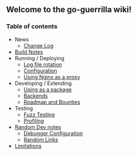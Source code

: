 

## Welcome to the go-guerrilla wiki!

### Table of contents

- News
   - [Change Log](https://github.com/flashmob/go-guerrilla/wiki/Change-Log)
- [Build Notes](https://github.com/flashmob/go-guerrilla/wiki/Build-Notes)
- Running / Deploying
   - [Log file rotation](https://github.com/flashmob/go-guerrilla/wiki/Automatic-log-file-management-with-logrotate)
   - [Configuration](https://github.com/flashmob/go-guerrilla/wiki/Configuration)
   - [Using Nginx as a proxy](https://github.com/flashmob/go-guerrilla/wiki/Using-Nginx-as-a-proxy)
- Developing / Extending
   - [Using as a package](https://github.com/flashmob/go-guerrilla/wiki/Using-as-a-package)
   - [Backends](https://github.com/flashmob/go-guerrilla/wiki/Backends,-configuring-and-extending)
   - [Roadmap and Bounties](https://github.com/flashmob/go-guerrilla/wiki/Roadmap-and-Bounties)
- Testing
   - [Fuzz Testing](https://github.com/flashmob/go-guerrilla/wiki/Fuzz-testing)
   - [Profiling](https://github.com/flashmob/go-guerrilla/wiki/Profiling)
- [Random Dev notes](https://github.com/flashmob/go-guerrilla/wiki/Dev-Notes)
   - [Debugger Configuration](https://github.com/flashmob/go-guerrilla/wiki/Dev-Notes#debugger-configuration)
   - [Random Links](https://github.com/flashmob/go-guerrilla/wiki/Dev-Notes#random-links)
- [Limitations](https://github.com/flashmob/go-guerrilla/wiki/Limitations)

